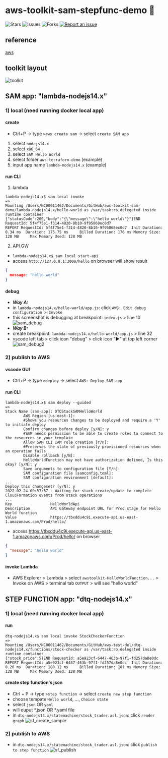 # aws-toolkit-sam-stepfunc-demo 🐳

![Stars](https://img.shields.io/github/stars/tquangdo/aws-toolkit-sam-stepfunc-demo?color=f05340)
![Issues](https://img.shields.io/github/issues/tquangdo/aws-toolkit-sam-stepfunc-demo?color=f05340)
![Forks](https://img.shields.io/github/forks/tquangdo/aws-toolkit-sam-stepfunc-demo?color=f05340)
[![Report an issue](https://img.shields.io/badge/Support-Issues-green)](https://github.com/tquangdo/aws-toolkit-sam-stepfunc-demo/issues/new)

## reference
[aws](https://docs.aws.amazon.com/toolkit-for-vscode/latest/userguide/welcome.html)

## toolkit layout
![toolkit](screenshots/toolkit.png)

## SAM app: "lambda-nodejs14.x"
### 1) local (need running docker local app)
#### create
- Ctrl+P -> type `>aws create sam` -> select `create SAM app`
1. select `nodejs14.x`
2. select `x86_64`
3. select `SAM Hello World`
4. select folder `aws-terraform-demo` (example)
5. input app name `lambda-nodejs14.x` (example)
#### run CLI
1. lambda
```shell
lambda-nodejs14.x$ sam local invoke
=>
Mounting /Users/NC00011462/Documents/GitHub/aws-toolkit-sam-demo/lambda-nodejs14.x/hello-world as /var/task:ro,delegated inside runtime container
{"statusCode":200,"body":"{\"message\":\"hello world\"}"}END RequestId: 5f4f75e1-f314-4820-8b10-9f95868ec0d7
REPORT RequestId: 5f4f75e1-f314-4820-8b10-9f95868ec0d7  Init Duration: 0.34 ms  Duration: 175.75 ms     Billed Duration: 176 ms Memory Size: 128 MB     Max Memory Used: 128 MB
```
2. API GW
- `lambda-nodejs14.x$ sam local start-api`
- access `http://127.0.0.1:3000/hello` on browser will show result
```json
{
  message: "hello world"
}
```
#### debug
- **_Way A:_**
- in `lambda-nodejs14.x/hello-world/app.js`: click `AWS: Edit debug configuration > Invoke`
- this screenshot is debugging at breakpoint: `index.js` > line 10 
![sam_debug](screenshots/sam_debug.png)
- **_Way B:_**
- create breakpoint: `lambda-nodejs14.x/hello-world/app.js` > line 32
- vscode left tab > click icon "debug" > click icon "▶️" at top left corner
![sam_debug2](screenshots/sam_debug2.png)
### 2) publish to AWS
#### vscode GUI
- Ctrl+P -> type `>deploy` -> select `AWS: Deploy SAM app`
#### run CLI
```shell
lambda-nodejs14.x$ sam deploy --guided
=>
Stack Name [sam-app]: DTQStackSAMHelloWorld
        AWS Region [us-east-1]: 
        #Shows you resources changes to be deployed and require a 'Y' to initiate deploy
        Confirm changes before deploy [y/N]: y
        #SAM needs permission to be able to create roles to connect to the resources in your template
        Allow SAM CLI IAM role creation [Y/n]: 
        #Preserves the state of previously provisioned resources when an operation fails
        Disable rollback [y/N]: 
        HelloWorldFunction may not have authorization defined, Is this okay? [y/N]: y
        Save arguments to configuration file [Y/n]: 
        SAM configuration file [samconfig.toml]: 
        SAM configuration environment [default]: 
...
Deploy this changeset? [y/N]: y
2022-02-24 00:57:57 - Waiting for stack create/update to complete
CloudFormation events from stack operations
...
Key                 HelloWorldApi                                                                                                          
Description         API Gateway endpoint URL for Prod stage for Hello World function                                                                                                           
Value               https://tbxddu4c9i.execute-api.us-east-1.amazonaws.com/Prod/hello/
```
- access https://tbxddu4c9i.execute-api.us-east-1.amazonaws.com/Prod/hello/ on browser
```json
{
  "message": "hello world"
}
```
#### invoke Lambda
- AWS Explorer > Lambda > select `awstoolkit-HelloWorldFunction...` > Invoke on AWS > terminal tab `OUTPUT` > will see "hello world"

## STEP FUNCTION app: "dtq-nodejs14.x"
### 1) local (need running docker local app)
#### run
```shell
dtq-nodejs14.x$ sam local invoke StockCheckerFunction
=>
Mounting /Users/NC00011462/Documents/GitHub/aws-test-del/dtq-nodejs14.x/functions/stock-checker as /var/task:ro,delegated inside runtime container
{"stock_price":5}END RequestId: a5e923cf-6447-463b-97f1-fd257da8e0dc
REPORT RequestId: a5e923cf-6447-463b-97f1-fd257da8e0dc  Init Duration: 0.26 ms  Duration: 180.12 ms     Billed Duration: 181 ms Memory Size: 128 MB     Max Memory Used: 128 MB
```
#### create step function's json
- Ctrl + P -> type `>step function` -> select `create new step function`
- choose tempate `Hello world`, ..., `Choice state`
- select `json` OR `yaml`
- will ouput *.json OR *.yaml file
- in `dtq-nodejs14.x/statemachine/stock_trader.asl.json`: click `render graph`
![sf_create_sample](screenshots/sf_create_sample.png)
### 2) publish to AWS
- in `dtq-nodejs14.x/statemachine/stock_trader.asl.json`: click `publish to step function`
![sf_publish](screenshots/sf_publish.png)
